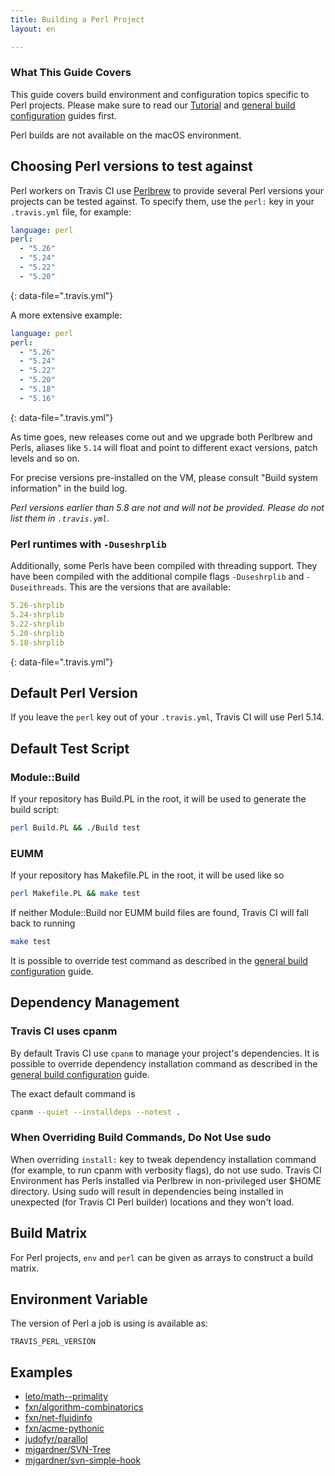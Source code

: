 ```yaml
---
title: Building a Perl Project
layout: en

---
```


### What This Guide Covers

This guide covers build environment and configuration topics specific to Perl projects. Please make sure to read our [Tutorial](/user/tutorial/) and [general build configuration](/user/customizing-the-build/) guides first.

Perl builds are not available on the macOS environment.

## Choosing Perl versions to test against

Perl workers on Travis CI use [Perlbrew](http://perlbrew.pl/) to provide several Perl versions your projects can be tested against. To specify them, use the `perl:` key in your `.travis.yml` file, for example:

```yaml
language: perl
perl:
  - "5.26"
  - "5.24"
  - "5.22"
  - "5.20"
```
{: data-file=".travis.yml"}

A more extensive example:

```yaml
language: perl
perl:
  - "5.26"
  - "5.24"
  - "5.22"
  - "5.20"
  - "5.18"
  - "5.16"
```
{: data-file=".travis.yml"}

As time goes, new releases come out and we upgrade both Perlbrew and Perls, aliases like `5.14` will float and point to different exact versions, patch levels and so on.

For precise versions pre-installed on the VM, please consult "Build system information" in the build log.

*Perl versions earlier than 5.8 are not and will not be provided. Please do not list them in `.travis.yml`.*

### Perl runtimes with `-Duseshrplib`

Additionally, some Perls have been compiled with threading support. They have
been compiled with the additional compile flags `-Duseshrplib` and `-Duseithreads`. This are the
versions that are available:

```yaml
5.26-shrplib
5.24-shrplib
5.22-shrplib
5.20-shrplib
5.18-shrplib
```
{: data-file=".travis.yml"}


## Default Perl Version

If you leave the `perl` key out of your `.travis.yml`, Travis CI will use Perl 5.14.

## Default Test Script

### Module::Build

If your repository has Build.PL in the root, it will be used to generate the build script:

```bash
perl Build.PL && ./Build test
```

### EUMM

If your repository has Makefile.PL in the root, it will be used like so

```bash
perl Makefile.PL && make test
```

If neither Module::Build nor EUMM build files are found, Travis CI will fall back to running

```bash
make test
```

It is possible to override test command as described in the [general build configuration](/user/customizing-the-build/) guide.

## Dependency Management

### Travis CI uses cpanm

By default Travis CI use `cpanm` to manage your project's dependencies. It is possible to override dependency installation command as described in the [general build configuration](/user/customizing-the-build/) guide.

The exact default command is

```bash
cpanm --quiet --installdeps --notest .
```

### When Overriding Build Commands, Do Not Use sudo

When overriding `install:` key to tweak dependency installation command (for example, to run cpanm with verbosity flags), do not use sudo.
Travis CI Environment has Perls installed via Perlbrew in non-privileged user $HOME directory. Using sudo will result in dependencies
being installed in unexpected (for Travis CI Perl builder) locations and they won't load.

## Build Matrix

For Perl projects, `env` and `perl` can be given as arrays
to construct a build matrix.

## Environment Variable

The version of Perl a job is using is available as:

```
TRAVIS_PERL_VERSION
```

## Examples

- [leto/math--primality](https://github.com/leto/math--primality/blob/master/.travis.yml)
- [fxn/algorithm-combinatorics](https://github.com/fxn/algorithm-combinatorics/blob/master/.travis.yml)
- [fxn/net-fluidinfo](https://github.com/fxn/net-fluidinfo/blob/master/.travis.yml)
- [fxn/acme-pythonic](https://github.com/fxn/acme-pythonic/blob/master/.travis.yml)
- [judofyr/parallol](https://github.com/judofyr/parallol/blob/travis-ci/.travis.yml)
- [mjgardner/SVN-Tree](https://github.com/mjgardner/SVN-Tree/blob/master/.travis.yml)
- [mjgardner/svn-simple-hook](https://github.com/mjgardner/svn-simple-hook/blob/master/.travis.yml)
